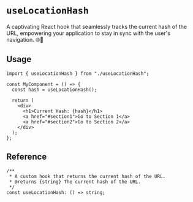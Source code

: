 # `useLocationHash`

A captivating React hook that seamlessly tracks the current hash of the URL, empowering your application to stay in sync with the user's navigation. 🌐🔗

## Usage

```tsx
import { useLocationHash } from "./useLocationHash";

const MyComponent = () => {
  const hash = useLocationHash();

  return (
    <div>
      <h1>Current Hash: {hash}</h1>
      <a href="#section1">Go to Section 1</a>
      <a href="#section2">Go to Section 2</a>
    </div>
  );
};
```

## Reference

```tsx
/**
 * A custom hook that returns the current hash of the URL.
 * @returns {string} The current hash of the URL.
 */
const useLocationHash: () => string;
```
